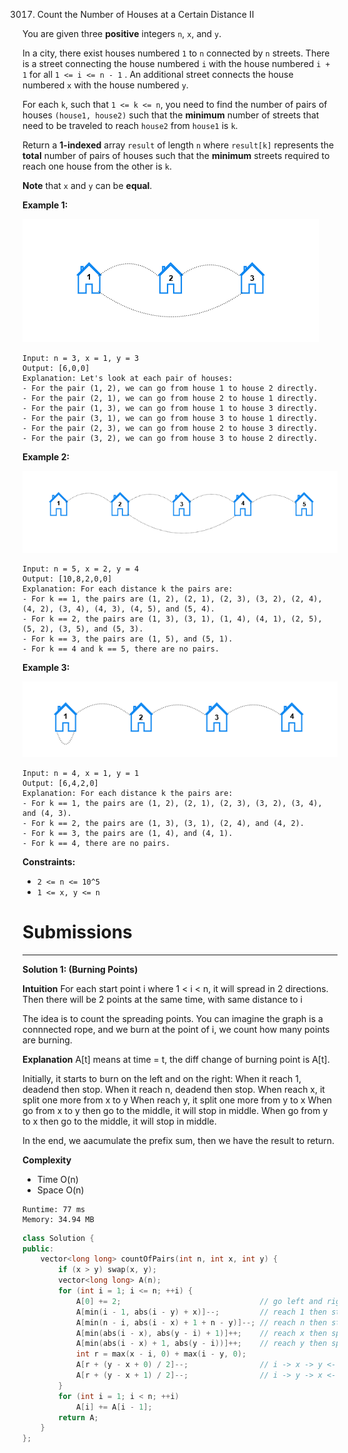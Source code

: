 3017. Count the Number of Houses at a Certain Distance II

You are given three **positive** integers `n`, `x`, and `y`.

In a city, there exist houses numbered `1` to `n` connected by `n` streets. There is a street connecting the house numbered `i` with the house numbered `i + 1` for all `1 <= i <= n - 1` . An additional street connects the house numbered `x` with the house numbered `y`.

For each `k`, such that `1 <= k <= n`, you need to find the number of pairs of houses `(house1, house2)` such that the **minimum** number of streets that need to be traveled to reach `house2` from `house1` is `k`.

Return a **1-indexed** array `result` of length `n` where `result[k]` represents the **total** number of pairs of houses such that the **minimum** streets required to reach one house from the other is `k`.

**Note** that `x` and `y` can be **equal**.

 

**Example 1:**

![3017_example2.png](img/3017_example2.png)
```
Input: n = 3, x = 1, y = 3
Output: [6,0,0]
Explanation: Let's look at each pair of houses:
- For the pair (1, 2), we can go from house 1 to house 2 directly.
- For the pair (2, 1), we can go from house 2 to house 1 directly.
- For the pair (1, 3), we can go from house 1 to house 3 directly.
- For the pair (3, 1), we can go from house 3 to house 1 directly.
- For the pair (2, 3), we can go from house 2 to house 3 directly.
- For the pair (3, 2), we can go from house 3 to house 2 directly.
```

**Example 2:**

![3017_example3.png](img/3017_example3.png)
```
Input: n = 5, x = 2, y = 4
Output: [10,8,2,0,0]
Explanation: For each distance k the pairs are:
- For k == 1, the pairs are (1, 2), (2, 1), (2, 3), (3, 2), (2, 4), (4, 2), (3, 4), (4, 3), (4, 5), and (5, 4).
- For k == 2, the pairs are (1, 3), (3, 1), (1, 4), (4, 1), (2, 5), (5, 2), (3, 5), and (5, 3).
- For k == 3, the pairs are (1, 5), and (5, 1).
- For k == 4 and k == 5, there are no pairs.
```

**Example 3:**

![3017_example5.png](img/3017_example5.png)
```
Input: n = 4, x = 1, y = 1
Output: [6,4,2,0]
Explanation: For each distance k the pairs are:
- For k == 1, the pairs are (1, 2), (2, 1), (2, 3), (3, 2), (3, 4), and (4, 3).
- For k == 2, the pairs are (1, 3), (3, 1), (2, 4), and (4, 2).
- For k == 3, the pairs are (1, 4), and (4, 1).
- For k == 4, there are no pairs.
```

**Constraints:**

* `2 <= n <= 10^5`
* `1 <= x, y <= n`

# Submissions
---
**Solution 1: (Burning Points)**

__Intuition__
For each start point i where 1 < i < n,
it will spread in 2 directions.
Then there will be 2 points at the same time, with same distance to i

The idea is to count the spreading points.
You can imagine the graph is a connnected rope,
and we burn at the point of i,
we count how many points are burning.


__Explanation__
A[t] means at time = t,
the diff change of burning point is A[t].

Initially, it starts to burn on the left and on the right:
When it reach 1, deadend then stop.
When it reach n, deadend then stop.
When reach x, it split one more from x to y
When reach y, it split one more from y to x
When go from x to y then go to the middle, it will stop in middle.
When go from y to x then go to the middle, it will stop in middle.

In the end,
we aacumulate the prefix sum,
then we have the result to return.


__Complexity__
* Time O(n)
* Space O(n)


```
Runtime: 77 ms
Memory: 34.94 MB
```
```c++
class Solution {
public:
    vector<long long> countOfPairs(int n, int x, int y) {
        if (x > y) swap(x, y);
        vector<long long> A(n);
        for (int i = 1; i <= n; ++i) {
            A[0] += 2;                               // go left and right
            A[min(i - 1, abs(i - y) + x)]--;         // reach 1 then stop
            A[min(n - i, abs(i - x) + 1 + n - y)]--; // reach n then stop
            A[min(abs(i - x), abs(y - i) + 1)]++;    // reach x then split
            A[min(abs(i - x) + 1, abs(y - i))]++;    // reach y then split
            int r = max(x - i, 0) + max(i - y, 0);
            A[r + (y - x + 0) / 2]--;                // i -> x -> y <- x
            A[r + (y - x + 1) / 2]--;                // i -> y -> x <- y
        }
        for (int i = 1; i < n; ++i)
            A[i] += A[i - 1];
        return A;
    }
};
```
